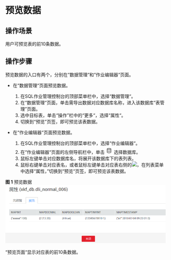 # 预览数据<a name="dli_01_0007"></a>

## 操作场景<a name="section463470592933"></a>

用户可预览表的前10条数据。

## 操作步骤<a name="section220516431119"></a>

预览数据的入口有两个，分别在“数据管理“和“作业编辑器“页面。

-   在“数据管理“页面预览数据。
    1.  在SQL作业管理控制台的顶部菜单栏中，选择“数据管理“。
    2.  在“数据管理“页面，单击需导出数据对应数据库名称，进入该数据库“表管理”页面。
    3.  选中目标表，单击“操作”栏中的“更多“，选择“属性“。
    4.  切换到“预览”页签，即可预览该表数据。

-   在“作业编辑器“页面预览数据。
    1.  在SQL作业管理控制台的顶部菜单栏中，选择“作业编辑器“。
    2.  在“作业编辑器“页面的左侧导航栏中，单击![](figures/icon-数据库.png)选择数据库。
    3.  鼠标左键单击对应数据库名，将展开该数据库下的表列表。
    4.  鼠标右键单击对应表名，或者鼠标左键单击对应表右侧的![](figures/zh-cn_image_0206789737.png)，在列表菜单中选择“属性，”切换到“预览“页签，即可预览该表数据。


**图 1**  预览数据<a name="fig23697215162410"></a>  
![](figures/预览数据.png "预览数据")

“预览页面“显示对应表的前10条数据。


